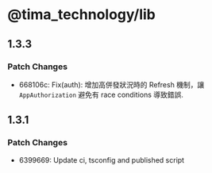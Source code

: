 # @tima_technology/lib

## 1.3.3

### Patch Changes

- 668106c: Fix(auth): 增加高併發狀況時的 Refresh 機制，讓 `AppAuthorization` 避免有 race conditions 導致錯誤.

## 1.3.1

### Patch Changes

- 6399669: Update ci, tsconfig and published script
